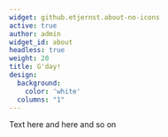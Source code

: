 ```yaml
---
widget: github.etjernst.about-no-icons
active: true
author: admin
widget_id: about
headless: true
weight: 20
title: G'day!
design:
  background:
    color: 'white'
  columns: "1"
---
```

Text here and here and so on
